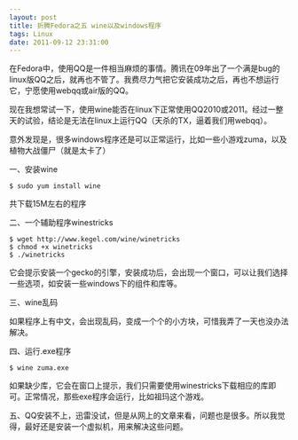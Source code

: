 ```yaml
---
layout: post
title: 折腾Fedora之五 wine以及windows程序
tags: Linux
date: 2011-09-12 23:31:00
---
```


在Fedora中，使用QQ是一件相当麻烦的事情。腾讯在09年出了一个满是bug的linux版QQ之后，就再也不管了。我费尽力气把它安装成功之后，再也不想运行它，宁愿使用webqq或air版的QQ。

现在我想常试一下，使用wine能否在linux下正常使用QQ2010或2011。经过一整天的试验，结论是无法在linux上运行QQ（天杀的TX，逼着我们用webqq）。

意外发现是，很多windows程序还是可以正常运行，比如一些小游戏zuma，以及植物大战僵尸（就是太卡了）

一、安装wine

```
$ sudo yum install wine
```

共下载15M左右的程序

二、一个辅助程序winestricks

```
$ wget http://www.kegel.com/wine/winetricks
$ chmod +x winetricks
$ ./winetricks

```

它会提示安装一个gecko的引擎，安装成功后，会出现一个窗口，可以让我们选择一些选项，如安装一些windows下的组件和库等。

三、wine乱码

如果程序上有中文，会出现乱码，变成一个个的小方块，可惜我弄了一天也没办法解决。

四、运行.exe程序

```
$ wine zuma.exe
```

如果缺少库，它会在窗口上提示，我们只需要使用winestricks下载相应的库即可。正常情况，那些exe程序会运行，比如祖玛这个游戏。

五、QQ安装不上，迅雷没试，但是从网上的文章来看，问题也是很多。所以我觉得，最好还是安装一个虚拟机，用来解决这些问题。

